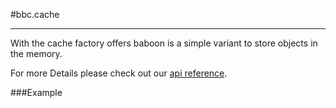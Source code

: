 
#bbc.cache

- - -

With the cache factory offers baboon is a simple variant to store objects in the memory.

For more Details please check out our <a href="/doc#/api/bbc.cache.$bbcCache" target="_self">api reference</a>.

###Example